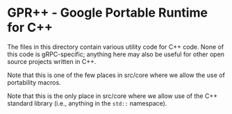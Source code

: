 # GPR++ - Google Portable Runtime for C++

The files in this directory contain various utility code for C++ code.
None of this code is gRPC-specific; anything here may also be useful
for other open source projects written in C++.

Note that this is one of the few places in src/core where we allow
the use of portability macros.

Note that this is the only place in src/core where we allow
use of the C++ standard library (i.e., anything in the `std::`
namespace). 
